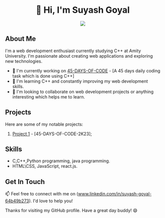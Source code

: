 <h1 align="center">👋 Hi, I'm Suyash Goyal</h1>
<p align="center">
  <a href="https://www.instagram.com/suyash_s.g_003/"><img src="https://img.shields.io/badge/Instagram-%40suyash_s.g_003-ff69b4?style=flat-square&logo=instagram"></a>
</p>

## About Me

I'm a web development enthusiast currently studying C++ at Amity University. I'm passionate about creating web applications and exploring new technologies.

- 🔭 I'm currently working on [45-DAYS-OF-CODE](#) - [A 45 days daily coding task which is done using C++]
- 🌱 I'm learning C++ and constantly improving my web development skills.
- 🤝 I'm looking to collaborate on web development projects or anything interesting which helps me to learn.

## Projects

Here are some of my notable projects:

1. [Project 1](#) - [45-DAYS-OF-CODE-2K23];

## Skills

- C,C++,Python programming, java programming. 
- HTML\CSS, JavaScript, react.js.

## Get In Touch

📫 Feel free to connect with me on (www.linkedin.com/in/suyash-goyal-64b49b273). I'd love to help you!

Thanks for visiting my GitHub profile. Have a great day buddy! 😄
